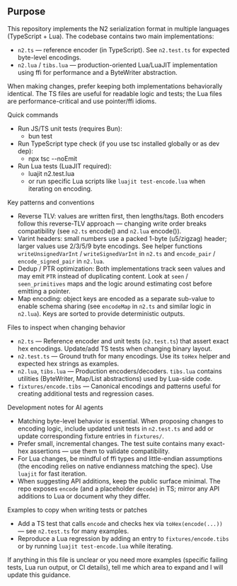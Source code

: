 ## Purpose
This repository implements the N2 serialization format in multiple languages (TypeScript + Lua). The codebase contains two main implementations:
- `n2.ts` — reference encoder (in TypeScript). See `n2.test.ts` for expected byte-level encodings.
- `n2.lua` / `tibs.lua` — production-oriented Lua/LuaJIT implementation using ffi for performance and a ByteWriter abstraction.

When making changes, prefer keeping both implementations behaviorally identical. The TS files are useful for readable logic and tests; the Lua files are performance-critical and use pointer/ffi idioms.

Quick commands
- Run JS/TS unit tests (requires Bun):
  - bun test
- Run TypeScript type check (if you use tsc installed globally or as dev dep):
  - npx tsc --noEmit
- Run Lua tests (LuaJIT required):
  - luajit n2.test.lua
  - or run specific Lua scripts like `luajit test-encode.lua` when iterating on encoding.

Key patterns and conventions
- Reverse TLV: values are written first, then lengths/tags. Both encoders follow this reverse-TLV approach — changing write order breaks compatibility (see `n2.ts` encode() and `n2.lua` encode()).
- Varint headers: small numbers use a packed 1-byte (u5/zigzag) header; larger values use 2/3/5/9 byte encodings. See helper functions `writeUnsignedVarInt` / `writeSignedVarInt` in `n2.ts` and `encode_pair` / `encode_signed_pair` in `n2.lua`.
- Dedup / PTR optimization: Both implementations track seen values and may emit `PTR` instead of duplicating content. Look at `seen` / `seen_primitives` maps and the logic around estimating cost before emitting a pointer.
- Map encoding: object keys are encoded as a separate sub-value to enable schema sharing (see `encodeMap` in `n2.ts` and similar logic in `n2.lua`). Keys are sorted to provide deterministic outputs.

Files to inspect when changing behavior
- `n2.ts` — Reference encoder and unit tests (`n2.test.ts`) that assert exact hex encodings. Update/add TS tests when changing binary layout.
- `n2.test.ts` — Ground truth for many encodings. Use its `toHex` helper and expected hex strings as examples.
- `n2.lua`, `tibs.lua` — Production encoders/decoders. `tibs.lua` contains utilities (ByteWriter, Map/List abstractions) used by Lua-side code.
- `fixtures/encode.tibs` — Canonical encodings and patterns useful for creating additional tests and regression cases.

Development notes for AI agents
- Matching byte-level behavior is essential. When proposing changes to encoding logic, include updated unit tests in `n2.test.ts` and add or update corresponding fixture entries in `fixtures/`.
- Prefer small, incremental changes. The test suite contains many exact-hex assertions — use them to validate compatibility.
- For Lua changes, be mindful of ffi types and little-endian assumptions (the encoding relies on native endianness matching the spec). Use `luajit` for fast iteration.
- When suggesting API additions, keep the public surface minimal. The repo exposes `encode` (and a placeholder `decode`) in TS; mirror any API additions to Lua or document why they differ.

Examples to copy when writing tests or patches
- Add a TS test that calls `encode` and checks hex via `toHex(encode(...))` — see `n2.test.ts` for many examples.
- Reproduce a Lua regression by adding an entry to `fixtures/encode.tibs` or by running `luajit test-encode.lua` while iterating.

If anything in this file is unclear or you need more examples (specific failing tests, Lua run output, or CI details), tell me which area to expand and I will update this guidance.
